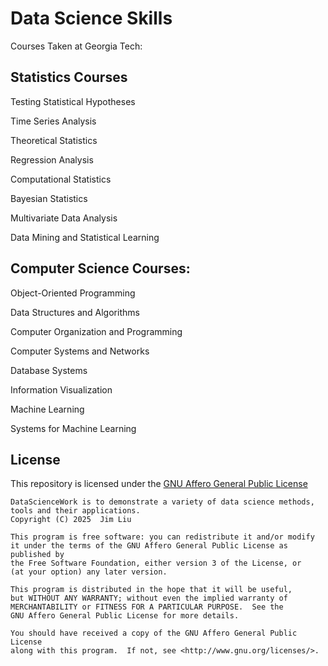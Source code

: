 # Data Science Skills

Courses Taken at Georgia Tech:

## Statistics Courses

Testing Statistical Hypotheses

Time Series Analysis

Theoretical Statistics

Regression Analysis

Computational Statistics

Bayesian Statistics

Multivariate Data Analysis

Data Mining and Statistical Learning

## Computer Science Courses:

Object-Oriented Programming

Data Structures and Algorithms

Computer Organization and Programming

Computer Systems and Networks

Database Systems

Information Visualization

Machine Learning

Systems for Machine Learning

## License
This repository is licensed under the [GNU Affero General Public License](LICENSE) 
```
DataScienceWork is to demonstrate a variety of data science methods, tools and their applications.
Copyright (C) 2025  Jim Liu

This program is free software: you can redistribute it and/or modify
it under the terms of the GNU Affero General Public License as published by
the Free Software Foundation, either version 3 of the License, or
(at your option) any later version.

This program is distributed in the hope that it will be useful,
but WITHOUT ANY WARRANTY; without even the implied warranty of
MERCHANTABILITY or FITNESS FOR A PARTICULAR PURPOSE.  See the
GNU Affero General Public License for more details.

You should have received a copy of the GNU Affero General Public License
along with this program.  If not, see <http://www.gnu.org/licenses/>.
```
